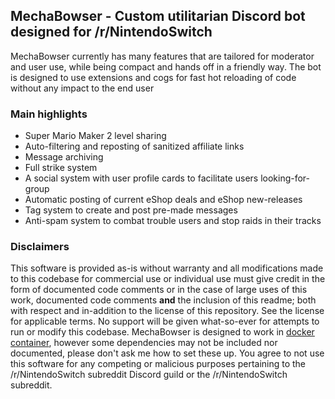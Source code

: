 ## MechaBowser - Custom utilitarian Discord bot designed for /r/NintendoSwitch
MechaBowser currently has many features that are tailored for moderator and user use, while being compact and hands off
in a friendly way. The bot is designed to use extensions and cogs for fast hot reloading of code without any impact to 
the end user

### Main highlights
* Super Mario Maker 2 level sharing
* Auto-filtering and reposting of sanitized affiliate links
* Message archiving
* Full strike system
* A social system with user profile cards to facilitate users looking-for-group
* Automatic posting of current eShop deals and eShop new-releases
* Tag system to create and post pre-made messages
* Anti-spam system to combat trouble users and stop raids in their tracks

### Disclaimers
This software is provided as-is without warranty and all modifications made to this codebase for commercial use or individual use 
must give credit in the form of documented code comments or in the case of large uses of this work, documented code comments 
**and** the inclusion of this readme; both with respect and in-addition to the license of this repository. See the license for 
applicable terms. No support will be given what-so-ever for attempts to run or modify this codebase. MechaBowser is designed to work in [docker container][1], however some dependencies may not be included nor documented, please don't ask me how to set these up. You agree to not use this software for any competing or malicious purposes pertaining to the /r/NintendoSwitch subreddit Discord guild or the /r/NintendoSwitch subreddit.

[1]: https://github.com/rNintendoSwitch/MechaDocker
